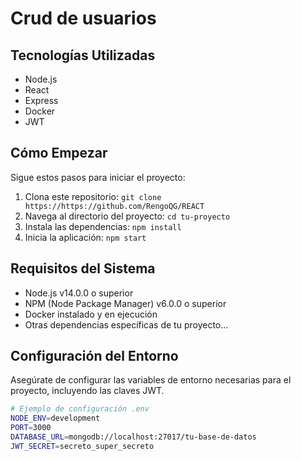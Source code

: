 # Crud de usuarios

## Tecnologías Utilizadas

- Node.js
- React
- Express
- Docker
- JWT

## Cómo Empezar

Sigue estos pasos para iniciar el proyecto:

1. Clona este repositorio: `git clone https://https://github.com/RengoQG/REACT`
2. Navega al directorio del proyecto: `cd tu-proyecto`
3. Instala las dependencias: `npm install`
4. Inicia la aplicación: `npm start`

## Requisitos del Sistema

- Node.js v14.0.0 o superior
- NPM (Node Package Manager) v6.0.0 o superior
- Docker instalado y en ejecución
- Otras dependencias específicas de tu proyecto...

## Configuración del Entorno

Asegúrate de configurar las variables de entorno necesarias para el proyecto, incluyendo las claves JWT.

```bash
# Ejemplo de configuración .env
NODE_ENV=development
PORT=3000
DATABASE_URL=mongodb://localhost:27017/tu-base-de-datos
JWT_SECRET=secreto_super_secreto
